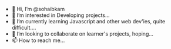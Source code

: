 - 👋 Hi, I’m @sohaibkam
- 👀 I’m interested in Developing projects...
- 🌱 I’m currently learning Javascript and other web dev'ies, quite difficult....
- 💞️ I’m looking to collaborate on learner's projects, hoping...
- 📫 How to reach me...

<!---
sohaibkam/sohaibkam is a ✨ special ✨ repository because its `README.md` (this file) appears on your GitHub profile.
You can click the Preview link to take a look at your changes.
--->
